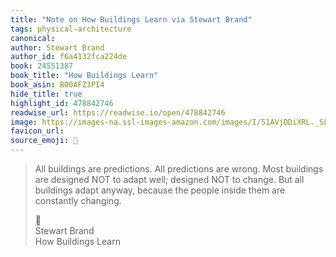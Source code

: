 ```yaml
---
title: "Note on How Buildings Learn via Stewart Brand"
tags: physical-architecture
canonical: 
author: Stewart Brand
author_id: f6a4132fca224de
book: 24551387
book_title: "How Buildings Learn"
book_asin: B00AFZ3PI4
hide_title: true
highlight_id: 478842746
readwise_url: https://readwise.io/open/478842746
image: https://images-na.ssl-images-amazon.com/images/I/51AVjDDiXRL._SL200_.jpg
favicon_url: 
source_emoji: 📕
---
```


> All buildings are predictions. All predictions are wrong. Most buildings are designed NOT to adapt well; designed NOT to change. But all buildings adapt anyway, because the people inside them are constantly changing.
> <div class="quoteback-footer"><div class="quoteback-avatar"><span class="mini-emoji"> 📕</span></div><div class="quoteback-metadata"><div class="metadata-inner"><span style="display:none">FROM:</span><div aria-label="Stewart Brand" class="quoteback-author"> Stewart Brand</div><div aria-label="How Buildings Learn" class="quoteback-title"> How Buildings Learn</div></div></div></div>